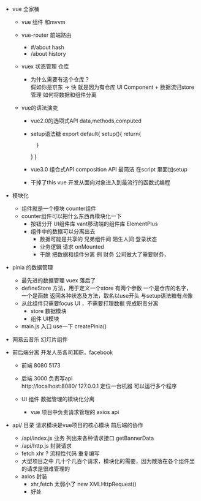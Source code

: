 - vue 全家桶
    - vue   组件 和mvvm 
    - vue-router   前端路由
        - #/about hash
        - /about  history
    - vuex 状态管理 仓库
        - 为什么需要有这个仓库？  
            假如你是京东 -> 快  就是因为有仓库
            UI Component + 数据流归store管理
            如何将数据和组件分离

    - vue的语法演变
        - vue2.0的选项式API data,methods,computed
        - setup语法糖 export default{
            setup(){
                return{

                }
            }
        }
        - vue3.0 组合式API  composition API  最简洁
            在script 里面加setup
        - 干掉了this  vue 开发从面向对象进入到最流行的函数式编程

- 模块化
    - 组件就是一个模块 counter组件
    - counter组件可以把什么东西再模块化一下
        - 按钮分开 UI组件库  vant移动端的组件库 ElementPlus
        - 组件中的数据可以分离出去
            - 数据可能是共享的 兄弟组件间 陌生人间 登录状态
            - 业务逻辑
                请求 onMounted 
            - 干脆 把数据和组件分离  例 财务
                公司做大了需要财务，

- pinia 的数据管理
    - 最先进的数据管理 vuex 落后了
    - defineStore 方法，用于定义一个store 有两个参数 一个是仓库的名字，一个是函数
        返回各种状态及方法，取名以use开头  与setup语法糖有点像
    - 从此组件只需要focus UI ，不需要打理数据 完成职责分离
        - store 数据模块
        - 组件 UI模块
    - main.js  入口 use一下 createPinia()

- 网易云音乐 幻灯片组件

- 前后端分离  开发人员各司其职，facebook
    - 前端 8080 5173
    - 后端 3000 负责写api  
    http://localhost:8080/
    127.0.0.1  定位一台机器 可以运行多个程序

    - UI 组件  数据管理的模块化分离
        - vue 项目中负责请求管理的 axios  api

- api/ 目录 请求模块是vue项目的核心模块
    前后端的协作
    - /api/index.js
        业务 列出来各种请求接口 getBannerData
    - /api/http.js 封装请求
    - fetch xhr ?
        流程性代码 重复编写 
    - 大型项目之中
        几十个几百个请求，模块化的需要，因为散落在各个组件里的请求是很难管理的
    - axios 封装
        - xhr,fetch 太弱小了
            new XMLHttpRequest()
        - 好处

